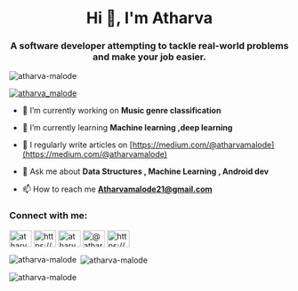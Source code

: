 <h1 align="center">Hi 👋, I'm Atharva</h1>
<h3 align="center">A software developer attempting to tackle real-world problems and make your job easier.</h3>

<p align="left"> <img src="https://komarev.com/ghpvc/?username=atharva-malode&label=Profile%20views&color=0e75b6&style=flat" alt="atharva-malode" /> </p>

<p align="left"> <a href="https://twitter.com/atharva_malode" target="blank"><img src="https://img.shields.io/twitter/follow/atharva_malode?logo=twitter&style=for-the-badge" alt="atharva_malode" /></a> </p>

- 🔭 I’m currently working on **Music genre classification**

- 🌱 I’m currently learning **Machine learning ,deep learning**

- 📝 I regularly write articles on [https://medium.com/@atharvamalode](https://medium.com/@atharvamalode)

- 💬 Ask me about **Data Structures , Machine Learning , Android dev**

- 📫 How to reach me **Atharvamalode21@gmail.com**

<h3 align="left">Connect with me:</h3>
<p align="left">
<a href="https://twitter.com/atharva_malode" target="blank"><img align="center" src="https://raw.githubusercontent.com/rahuldkjain/github-profile-readme-generator/master/src/images/icons/Social/twitter.svg" alt="atharva_malode" height="30" width="40" /></a>
<a href="https://linkedin.com/in/https://www.linkedin.com/in/atharva-malode-074414206" target="blank"><img align="center" src="https://raw.githubusercontent.com/rahuldkjain/github-profile-readme-generator/master/src/images/icons/Social/linked-in-alt.svg" alt="https://www.linkedin.com/in/atharva-malode-074414206" height="30" width="40" /></a>
<a href="https://instagram.com/atharva_malode_" target="blank"><img align="center" src="https://raw.githubusercontent.com/rahuldkjain/github-profile-readme-generator/master/src/images/icons/Social/instagram.svg" alt="atharva_malode_" height="30" width="40" /></a>
<a href="https://medium.com/@atharvamalode" target="blank"><img align="center" src="https://raw.githubusercontent.com/rahuldkjain/github-profile-readme-generator/master/src/images/icons/Social/medium.svg" alt="@atharvamalode" height="30" width="40" /></a>
<a href="/https://medium.com/@atharvamalode21/beginners-guide-to-machine-learning-f4faca874e3c" target="blank"><img align="center" src="https://raw.githubusercontent.com/rahuldkjain/github-profile-readme-generator/master/src/images/icons/Social/rss.svg" alt="https://medium.com/@atharvamalode21/beginners-guide-to-machine-learning-f4faca874e3c" height="30" width="40" /></a>
</p>

<p><img align="left" src="https://github-readme-stats.vercel.app/api/top-langs?username=atharva-malode&show_icons=true&locale=en&layout=compact" alt="atharva-malode" /></p>

<p>&nbsp;<img align="center" src="https://github-readme-stats.vercel.app/api?username=atharva-malode&show_icons=true&locale=en" alt="atharva-malode" /></p>

<p><img align="center" src="https://github-readme-streak-stats.herokuapp.com/?user=atharva-malode&" alt="atharva-malode" /></p>
